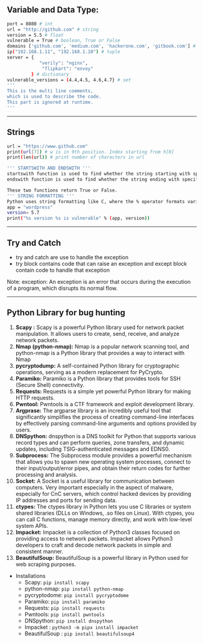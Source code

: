 ## Variable and Data Type:
```bash
port = 8080 # int
url = "http://github.com" # string
version = 5.5 # float
vulnerable = True # boolean, True or False
domains ['github.com', 'medium.com', 'hackerone.com', 'gitbook.com'] # list
ip("192.168.1.11", "192.168.1.10") # tuple
server = {
            "verily": "nginx",
             "flipkart": "envoy"
         } # dictionary
vulnerable_versions = (4.4,4.5, 4.6,4.7} # set
'''
This is the multi line comments,
which is used to describe the code.
This part is ignored at runtime.
'''
```
---
## Strings
```bash
url = "https://www.github.com"
print(url[7]) # w is in 9th position. Index starting from h[0]
print(len(url)) # print number of characters in url

''' STARTSWITH AND ENDSWITH '''
startswith function is used to find whether the string starting with specified characters or not
endswith function is used to find whether the string ending with specified characters or not.

These two functions return True or False.
''' STRING FORMATTING '''
Python uses string formatting like C, where the % operator formats variables with values given in a tuple.
app = "wordpress"
version= 5.7
print("%s version %s is vulnerable" % (app, version))
```
---

## Try and Catch 
- try and catch are use to handle the exception 
- try block contains code that can raise an exception and except block contain code to handle that exception

Note: exception: An exception is an error that occurs during the execution of a program, which disrupts its normal flow.

---

## Python Library for bug hunting

1. **Scapy :** Scapy is a powerful Python library used for network packet manipulation. It allows users to create, send, receive, and analyze network packets.
2. **Nmap (python-nmap):** Nmap is a popular network scanning tool, and python-nmap is a Python library that provides a way to interact with Nmap
3. **pycryptodump:**  A self-contained Python library for cryptographic operations, serving as a modern replacement for PyCrypto.
4. **Paramiko:** Paramiko is a Python library that provides tools for SSH (Secure Shell) connectivity.
5. **Requests:** Requests is a simple yet powerful Python library for making HTTP requests.
6. **Pwntool:** Pwntools is a CTF framework and exploit development library.
7. **Argprase:**  The argparse library is an incredibly useful tool that significantly simplifies the process of creating command-line interfaces by effectively parsing command-line arguments and options provided by users.
8. **DNSpython:**  dnspython is a DNS toolkit for Python that supports various record types and can perform queries, zone transfers, and dynamic updates, including TSIG-authenticated messages and EDNS0.
9. **Subprocess:** The Subprocess module provides a powerful mechanism that allows you to spawn new operating system processes, connect to their input/output/error pipes, and obtain their return codes for further processing and analysis.
10. **Socket:**  A Socket is a useful library for communication between computers. Very important especially in the aspect of malware, especially for CnC servers, which control hacked devices by providing IP addresses and ports for sending data.
11. **ctypes:**  The ctypes library in Python lets you use C libraries or system shared libraries (DLLs on Windows, .so files on Linux). With ctypes, you can call C functions, manage memory directly, and work with low-level system APIs. 
12. **Impacket:** Impacket is a collection of Python3 classes focused on providing access to network packets. Impacket allows Python3 developers to craft and decode network packets in simple and consistent manner.
13. **BeautifulSoup:** BeautifulSoup is a powerful library in Python used for web scraping purposes.

- Installations
    - Scapy: `pip install scapy`
    - python-nmap: `pip install python-nmap`
    - pycryptodome: `pip install pycryptodome`
    - Paramiko: `pip install paramiko`
    - Requests: `pip install requests`
    - Pwntools: `pip install pwntools`
    - DNSpython: `pip install dnspython`
    - Impacket : `python3 -m pipx install impacket`
    - BeautifulSoup : `pip install beautifulsoup4`

